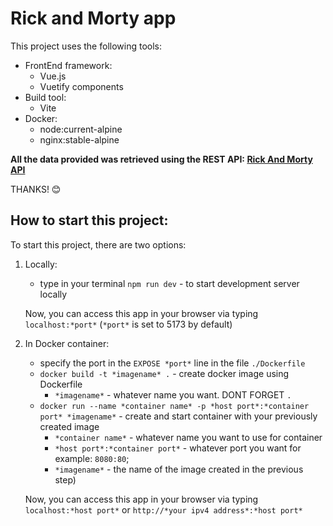 # **Rick and Morty app**

This project uses the following tools:

- FrontEnd framework:
    - Vue.js
    - Vuetify components
- Build tool:
    - Vite
- Docker:
    - node:current-alpine
    - nginx:stable-alpine

**All the data provided was retrieved using the REST API: [Rick And Morty API](https://rickandmortyapi.com/)**

THANKS! 😊

## How to start this project:

To start this project, there are two options:
1) Locally:
    - type in your terminal `npm run dev` - to start development server locally
    
    Now, you can access this app in your browser via typing `localhost:*port*` (`*port*` is set to 5173 by default)

2) In Docker container:
    - specify the port in the `EXPOSE *port*` line in the file `./Dockerfile`
    - `docker build -t *imagename* .` - create docker image using Dockerfile 
        - `*imagename*` - whatever name you want. DONT FORGET `.`
    - `docker run --name *container name* -p *host port*:*container port* *imagename*` - create and start container with your previously created image 
        - `*container name*` - whatever name you want to use for container
        - `*host port*:*container port*` - whatever port you want for example: `8080:80`; 
        - `*imagename*` - the name of the image created in the previous step)

    Now, you can access this app in your browser via typing `localhost:*host port*` or `http://*your ipv4 address*:*host port*`